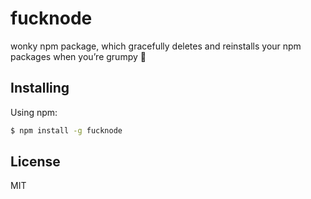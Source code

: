 # fucknode
wonky npm package, which gracefully deletes and reinstalls your npm packages when you’re grumpy 🤦‍


## Installing

Using npm:

```bash
$ npm install -g fucknode
```

## License

MIT
